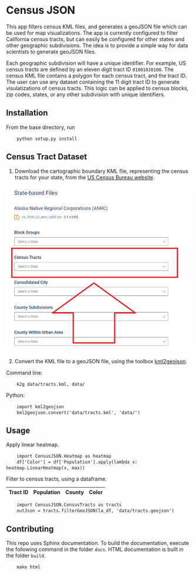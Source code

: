 # Census JSON

This app filters census KML files, and generates a geoJSON file which can be used for map visualizations. The app is currently configured to filter California census tracts, but can easily be configured for other states and other geographic subdivisions. The idea is to provide a simple way for data scientists to generate geoJSON files.

Each geographic subdivision will have a unique identifier. For example, US census tracts are defined by an eleven digit tract ID `01001020100`. The census KML file contains a polygon for each census tract, and the tract ID. The user can use any dataset containing the 11 digit tract ID to generate visulatizations of  census tracts. This logic can be applied to census blocks, zip codes, states, or any other subdivision with unique identifiers.


## Installation
From the base directory, run

		python setup.py install


## Census Tract Dataset
1. Download the cartographic boundary KML file, representing the census tracts for your state, from the [US Census Bureau website](https://www.census.gov/geographies/mapping-files/time-series/geo/kml-cartographic-boundary-files.html).

![Download location](src/img/download_uscb.png)

2. Convert the KML file to a geoJSON file, using the toolbox [kml2geojson](https://github.com/mrcagney/kml2geojson).

Command line:
		
		k2g data/tracts.kml, data/

Python:
		
		import kml2geojson
		kml2geojson.convert('data/tracts.kml', 'data/')

## Usage

Apply linear heatmap.

		import CensusJSON.Heatmap as heatmap
		df['Color'] = df['Population'].apply(lambda x: heatmap.LinearHeatmap(x, max))


Filter to census tracts, using a dataframe.

| Tract ID | Population | County | Color |
| -- | -- | -- | -- |

		import CensusJSON.CensusTracts as tracts
		outJson = tracts.filterGeoJSON(la_df, 'data/tracts.geojson')


## Contributing
This repo uses Sphinx documentation. To build the documentation, execute the following command in the folder `docs`. HTML documentation is built in the folder `build`.


		make html

